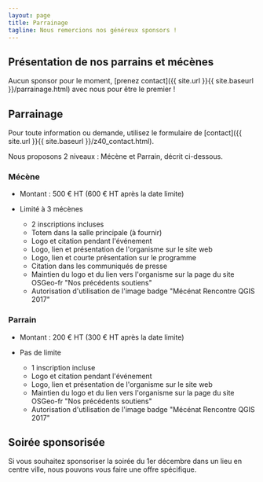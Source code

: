 ```yaml
---
layout: page
title: Parrainage
tagline: Nous remercions nos généreux sponsors !
---
```

## Présentation de nos parrains et mécènes

Aucun sponsor pour le moment, [prenez contact]({{ site.url }}{{ site.baseurl }}/parrainage.html) avec nous pour être le premier !

## Parrainage

Pour toute information ou demande, utilisez le formulaire de [contact]({{ site.url }}{{ site.baseurl }}/z40_contact.html).

Nous proposons 2 niveaux : Mécène et Parrain, décrit ci-dessous.

### Mécène

* Montant : 500 € HT (600 € HT après la date limite)
* Limité à 3 mécènes

  * 2 inscriptions incluses
  * Totem dans la salle principale (à fournir)
  * Logo et citation pendant l'événement
  * Logo, lien et présentation de l'organisme sur le site web
  * Logo, lien et courte présentation sur le programme
  * Citation dans les communiqués de presse
  * Maintien du logo et du lien vers l'organisme sur la page du site OSGeo-fr "Nos précédents soutiens"
  * Autorisation d'utilisation de l'image badge "Mécénat Rencontre QGIS 2017"

### Parrain

* Montant : 200 € HT (300 € HT après la date limite)
* Pas de limite

  * 1 inscription incluse
  * Logo et citation pendant l'événement
  * Logo, lien et présentation de l'organisme sur le site web
  * Maintien du logo et du lien vers l'organisme sur la page du site OSGeo-fr "Nos précédents soutiens"
  * Autorisation d'utilisation de l'image badge "Mécénat Rencontre QGIS 2017"

## Soirée sponsorisée

Si vous souhaitez sponsoriser la soirée du 1er décembre dans un lieu en centre ville, nous pouvons vous faire une offre spécifique. 
